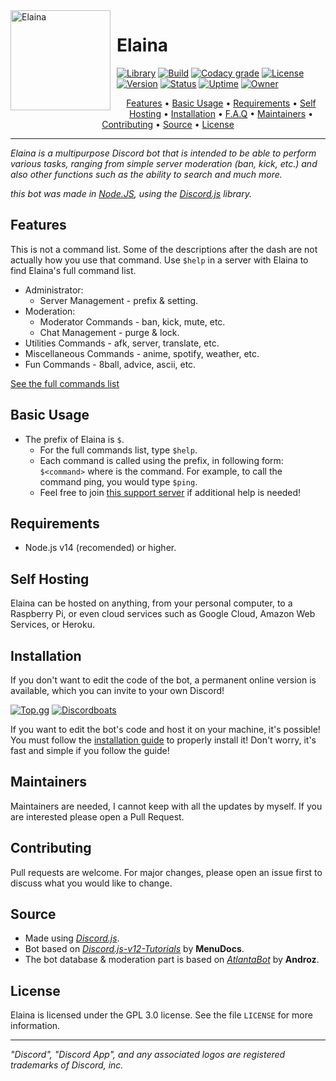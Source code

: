 <img width="160" height="160" align="left" style="float: left; margin: 0 10px 10px 0;" alt="Elaina" src="https://i.imgur.com/3Zvcbtu.jpeg">

# Elaina

[![Library](https://discordlist.space/bot/614645495779819551/badge?property=library&style=for-the-badge&color=5865f2)]()
[![Build](https://img.shields.io/travis/Rygent/Elaina/main?style=for-the-badge)](https://travis-ci.com/Rygent/Elaina)
[![Codacy grade](https://img.shields.io/codacy/grade/f7c237153ea545059c7d0521e59def69/main?logo=codacy&style=for-the-badge)](https://app.codacy.com/gh/Rygent/Elaina/dashboard)
[![License](https://img.shields.io/github/license/Rygent/Elaina?style=for-the-badge)](https://github.com/Rygent/Elaina/blob/main/LICENSE)
[![Version](https://img.shields.io/github/package-json/v/Rygent/Elaina/main?label=version&color=ff4949&style=for-the-badge)](https://github.com/Rygent/Elaina/blob/main/package.json)
[![Status](https://discordlist.space/bot/614645495779819551/badge?property=status&style=for-the-badge)](https://discord.com/api/oauth2/authorize?client_id=614645495779819551&permissions=2013654135&scope=bot%20applications.commands)
[![Uptime](https://discordlist.space/bot/614645495779819551/badge?property=uptime.2&style=for-the-badge&color=f0db4f)](https://discord.com/api/oauth2/authorize?client_id=614645495779819551&permissions=2013654135&scope=bot%20applications.commands)
[![Owner](https://discordlist.space/bot/614645495779819551/badge?property=owner&style=for-the-badge&color=37f149)]()

<p align="center">
  <a href="#features">Features</a>
  •
  <a href="#basic-usage">Basic Usage</a>
  •
  <a href="#requirements">Requirements</a>
  •
  <a href="#self-hosting">Self Hosting</a>
  •
  <a href="#installation">Installation</a>
  •
  <a href="https://rygent.gitbook.io/elaina/f.a.q">F.A.Q</a>
  •
  <a href="#maintainers">Maintainers</a>
  •
  <a href="#contributing">Contributing</a>
  •
  <a href="#source">Source</a>
  •
  <a href="#license">License</a>
</p>

---

<i>Elaina is a multipurpose Discord bot that is intended to be able to perform various tasks, ranging from simple server moderation (ban, kick, etc.)
and also other functions such as the ability to search and much more.

this bot was made in
[Node.JS](https://nodejs.org),
using the [Discord.js](https://discord.js.org/#/) library.
</i>

## Features
This is not a command list. Some of the descriptions after the dash are not actually
how you use that command. Use `$help` in a server with Elaina to find Elaina's full command list.

* Administrator:
  * Server Management - prefix & setting.
* Moderation:
  * Moderator Commands - ban, kick, mute, etc.
  * Chat Management - purge & lock.
* Utilities Commands - afk, server, translate, etc.
* Miscellaneous Commands - anime, spotify, weather, etc.
* Fun Commands - 8ball, advice, ascii, etc.

[See the full commands list](https://rygent.gitbook.io/elaina/commands)

## Basic Usage
* The prefix of Elaina is `$`.
  * For the full commands list, type `$help`.
  * Each command is called using the prefix, in following form: `$<command>` where is the command. For example, to call the command ping, you would type `$ping`.
  * Feel free to join [this support server](https://discord.gg/nW6x9EN) if additional help is needed!

## Requirements
* Node.js v14 (recomended) or higher.

## Self Hosting
Elaina can be hosted on anything, from your personal computer, to a Raspberry Pi, or even cloud services such as Google Cloud, Amazon Web Services, or Heroku.

## Installation
If you don't want to edit the code of the bot, a permanent online version is available, which you can invite to your own Discord!

[![Top.gg](https://top.gg/api/widget/614645495779819551.svg)](https://top.gg/bot/614645495779819551)
[![Discordboats](https://discord.boats/api/widget/614645495779819551)](https://discord.boats/bot/614645495779819551)

If you want to edit the bot's code and host it on your machine, it's possible!  
You must follow the [installation guide](https://rygent.gitbook.io/elaina/installation) to properly install it! Don't worry, it's fast and simple if you follow the guide!

## Maintainers
Maintainers are needed, I cannot keep with all the updates by myself. If you are
interested please open a Pull Request.

## Contributing
Pull requests are welcome. For major changes, please open an issue first to
discuss what you would like to change.

## Source
* Made using <i>[Discord.js](https://github.com/discordjs/discord.js)</i>.
* Bot based on <i>[Discord.js-v12-Tutorials](https://github.com/MenuDocs/Discord.js-v12-Tutorials)</i> by **MenuDocs**.
* The bot database & moderation part is based on <i>[AtlantaBot](https://github.com/Androz2091/AtlantaBot)</i> by **Androz**.

## License
Elaina is licensed under the GPL 3.0 license. See the file `LICENSE` for more information.

---
<i>"Discord", "Discord App", and any associated logos are registered trademarks of Discord, inc.</i>
